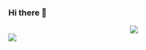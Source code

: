 ### Hi there 👋
<div align="center"> <img src="https://visitor-badge.glitch.me/badge?page_id=lizchng" /> </div>
<!--
**lizchng/lizchng** is a ✨ _special_ ✨ repository because its `README.md` (this file) appears on your GitHub profile.

Here are some ideas to get you started:

- 🔭 I’m currently working on ...
- 🌱 I’m currently learning ...
- 👯 I’m looking to collaborate on ...
- 🤔 I’m looking for help with ...
- 💬 Ask me about ...
- 📫 How to reach me: ...
- 😄 Pronouns: ...
- ⚡ Fun fact: ...
-->


![bio](https://github-readme-stats.vercel.app/api?username=lizchng&show_icons=true)

![lang](https://github-readme-stats.vercel.app/api/top-langs/?username=lizchng&layout=compact)

<!-- <div align="left"> <img src="https://github-profile-trophy.vercel.app/?username=lizchng" /> </div> -->
<div align="left"> <img src="https://activity-graph.herokuapp.com/graph?username=lizchng&theme=xcode" /> </div>
